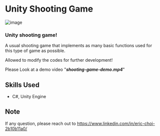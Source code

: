 # Unity Shooting Game
![image](https://user-images.githubusercontent.com/39285147/151662114-98056dc1-f497-423e-b557-6c8112b29aad.png)

### Unity shooting game!
A usual shooting game that implements as many basic functions used for this type of game as possible.

Allowed to modify the codes for further development!

Please Look at a demo video "***shooting-game-demo.mp4***"

## Skills Used
- C#, Unity Engine

## Note
If any question, please reach out to https://www.linkedin.com/in/eric-choi-2b10b11a0/

